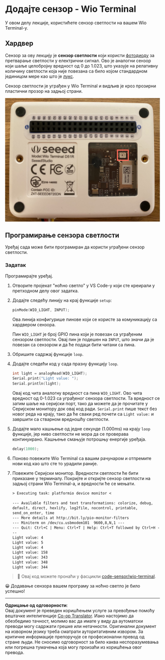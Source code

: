<!--
CO_OP_TRANSLATOR_METADATA:
{
  "original_hash": "7f4ad0ef54f248b85b92187c94cf9dcb",
  "translation_date": "2025-08-28T14:17:49+00:00",
  "source_file": "1-getting-started/lessons/3-sensors-and-actuators/wio-terminal-sensor.md",
  "language_code": "sr"
}
-->
# Додајте сензор - Wio Terminal

У овом делу лекције, користићете сензор светлости на вашем Wio Terminal-у.

## Хардвер

Сензор за ову лекцију је **сензор светлости** који користи [фотодиоду](https://wikipedia.org/wiki/Photodiode) за претварање светлости у електрични сигнал. Ово је аналогни сензор који шаље целобројну вредност од 0 до 1.023, што указује на релативну количину светлости која није повезана са било којом стандардном јединицом мере као што је [лукс](https://wikipedia.org/wiki/Lux).

Сензор светлости је уграђен у Wio Terminal и видљив је кроз прозирни пластични прозор на задњој страни.

![Сензор светлости на задњој страни Wio Terminal-а](../../../../../translated_images/wio-light-sensor.b1f529f3c95f51654f2e2c1d2d4b55fe547d189f588c974f5c2462c728133840.sr.png)

## Програмирање сензора светлости

Уређај сада може бити програмиран да користи уграђени сензор светлости.

### Задатак

Програмирајте уређај.

1. Отворите пројекат "ноћно светло" у VS Code-у који сте креирали у претходном делу овог задатка.

1. Додајте следећу линију на крај функције `setup`:

    ```cpp
    pinMode(WIO_LIGHT, INPUT);
    ```

    Ова линија конфигурише пинове који се користе за комуникацију са хардвером сензора.

    Пин `WIO_LIGHT` је број GPIO пина који је повезан са уграђеним сензором светлости. Овај пин је подешен на `INPUT`, што значи да је повезан са сензором и да ће подаци бити читани са пина.

1. Обришите садржај функције `loop`.

1. Додајте следећи код у сада празну функцију `loop`.

    ```cpp
    int light = analogRead(WIO_LIGHT);
    Serial.print("Light value: ");
    Serial.println(light);
    ```

    Овај код чита аналогну вредност са пина `WIO_LIGHT`. Ово чита вредност од 0-1.023 са уграђеног сензора светлости. Та вредност се затим шаље на серијски порт, тако да можете да је прочитате у Серијском монитору док овај код ради. `Serial.print` пише текст без новог реда на крају, тако да ће сваки ред почети са `Light value:` и завршити са стварном вредношћу светлости.

1. Додајте мало кашњење од једне секунде (1.000ms) на крају `loop` функције, јер ниво светлости не мора да се проверава континуирано. Кашњење смањује потрошњу енергије уређаја.

    ```cpp
    delay(1000);
    ```

1. Поново повежите Wio Terminal са вашим рачунаром и отпремите нови код као што сте то урадили раније.

1. Повежите Серијски монитор. Вредности светлости ће бити приказане у терминалу. Покријте и откријте сензор светлости на задњој страни Wio Terminal-а, и вредности ће се мењати.

    ```output
    > Executing task: platformio device monitor <

    --- Available filters and text transformations: colorize, debug, default, direct, hexlify, log2file, nocontrol, printable, send_on_enter, time
    --- More details at http://bit.ly/pio-monitor-filters
    --- Miniterm on /dev/cu.usbmodem101  9600,8,N,1 ---
    --- Quit: Ctrl+C | Menu: Ctrl+T | Help: Ctrl+T followed by Ctrl+H ---
    Light value: 4
    Light value: 5
    Light value: 4
    Light value: 158
    Light value: 343
    Light value: 348
    Light value: 344
    ```

> 💁 Овај код можете пронаћи у фасцикли [code-sensor/wio-terminal](../../../../../1-getting-started/lessons/3-sensors-and-actuators/code-sensor/wio-terminal).

😀 Додавање сензора вашем програму за ноћно светло је било успешно!

---

**Одрицање од одговорности**:  
Овај документ је преведен коришћењем услуге за превођење помоћу вештачке интелигенције [Co-op Translator](https://github.com/Azure/co-op-translator). Иако настојимо да обезбедимо тачност, молимо вас да имате у виду да аутоматски преводи могу садржати грешке или нетачности. Оригинални документ на изворном језику треба сматрати ауторитативним извором. За критичне информације препоручује се професионални превод од стране људи. Не сносимо одговорност за било каква неспоразумевања или погрешна тумачења која могу произаћи из коришћења овог превода.